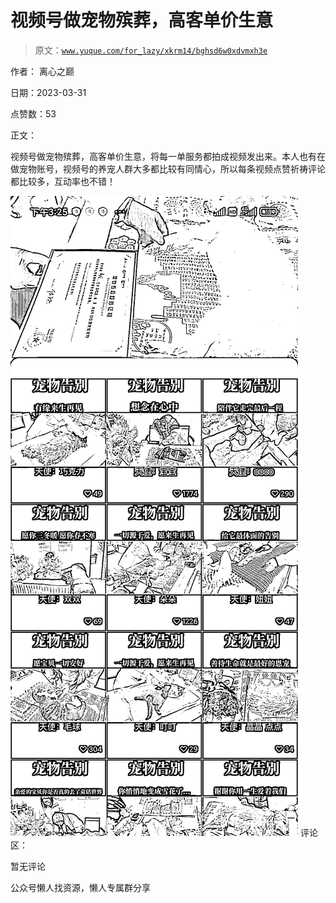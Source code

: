 # 视频号做宠物殡葬，高客单价生意

> 原文：[`www.yuque.com/for_lazy/xkrm14/bghsd6w0xdvmxh3e`](https://www.yuque.com/for_lazy/xkrm14/bghsd6w0xdvmxh3e)



作者： 离心之巅



日期：2023-03-31



点赞数：53

<ne-hole id="ub50e7e4f" data-lake-id="ub50e7e4f">

正文：



视频号做宠物殡葬，高客单价生意，将每一单服务都拍成视频发出来。本人也有在做宠物账号，视频号的养宠人群大多都比较有同情心，所以每条视频点赞祈祷评论都比较多，互动率也不错！



![](img/60ef6c559867310c5e5f383b676bab0f.png)  <ne-hole id="uae29dcec" data-lake-id="uae29dcec"><ne-p id="ufe304629" data-lake-id="ufe304629">评论区：



暂无评论

<ne-hole id="ubd73c634" data-lake-id="ubd73c634">

公众号懒人找资源，懒人专属群分享

</ne-hole></ne-hole></ne-p></ne-hole>